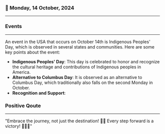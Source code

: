 ### 📅 Monday, 14 October, 2024
------
### Events
------
An event in the USA that occurs on October 14th is Indigenous Peoples' Day, which is observed in several states and communities. Here are some key points about the event:

- **Indigenous Peoples' Day**: This day is celebrated to honor and recognize the cultural heritage and contributions of Indigenous peoples in America.
- **Alternative to Columbus Day**: It is observed as an alternative to Columbus Day, which traditionally also falls on the second Monday in October.
- **Recognition and Support**:
### Positive Qoute
------
"Embrace the journey, not just the destination! 🌟✨ Every step forward is a victory! 🚶‍♂️💪"
